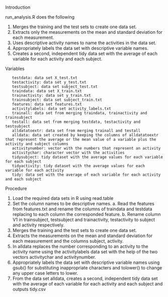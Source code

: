 Introduction

run_analysis.R does the following

1. Merges the training and the test sets to create one data set.
2. Extracts only the measurements on the mean and standard deviation for each measurement.
3. Uses descriptive activity names to name the activities in the data set.
4. Appropriately labels the data set with descriptive variable names.
5. Creates a second, independent tidy data set with the average of each variable for each activity and each subject.

Variables

       testdata: data set X_test.txt
       testactivity: data set y_test.txt
       testsubject: data set subject_test.txt
       traindata: data set X_train.txt
       trainactivity: data set y_train.txt
       trainsubject: data set subject_train.txt
       features: data set features.txt
       activitylabels: data set activity_labels.txt
       trainall: data set from merging traindata, trainactivity and trainsubject
       testall: data set from merging testdata, testactivity and testsubject
       alldatatoextr: data set from merging trainall and testall
       alldata: data set created by keeping the columns of alldatatoextr that represent the average or the mean value of a variable plus the activity and subject columns
       activitynumber: vector with the numbers that represent an activity
       activitychar: character vector with the activities
       tidysubject: tidy dataset with the average values for each variable for each subject
       tidyactivity: tidy dataset with the average values for each variable for each activity
       tidy: data set with the average of each variable for each activity and each subject
Procedure
1. Load the required data sets in R using read.table
2. Set the column names to be descriptive names.
   a. Read the features from features.txt and rename the columns of traindata and
      testdata replacing to each column the corresponded feature.
   b. Rename column V1 in trainsubject, testsubject and trainactivity, testactivity       to subject and activity respectively.
3. Merges the training and the test sets to create one data set.
4. Extracts the measurements on the mean and standard deviation for each
   measurement and the columns subject, activity.
5. In alldata replaces the number corresponding to an activity to the activity name
   using the activitylabels data set with the help of the two vectors activitychar
   and activitynumber.
6. Appropriately labels the data set with descriptive variable names using gsub() 
   for substituting inappropriate characters and tolower() to change any upper case
   letters to lower.
7. From the data set alldata, creates a second, independent tidy data set with the
   average of each variable for each activity and each subject and outputs tidy.csv 
